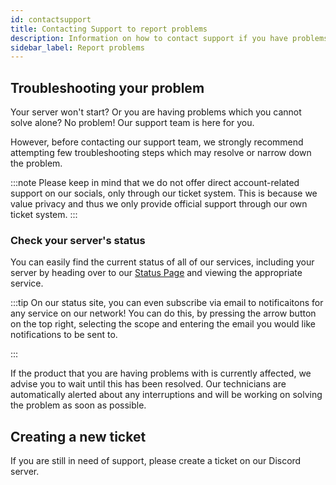 ```yaml
---
id: contactsupport
title: Contacting Support to report problems
description: Information on how to contact support if you have problems with your FSHOST server
sidebar_label: Report problems
---
```


## Troubleshooting your problem

Your server won't start? Or you are having problems which you cannot solve alone? No problem! Our support team is here for you. 

However, before contacting our support team, we strongly recommend attempting few troubleshooting steps which may resolve or narrow down the problem.

:::note
Please keep in mind that we do not offer direct account-related support on our socials, only through our ticket system. This is because we value privacy and thus we only provide official support through our own ticket system.
:::

### Check your server's status
You can easily find the current status of all of our services, including your server by heading over to our [Status Page](https://status.fsho.st/) and viewing the appropriate service.

:::tip
On our status site, you can even subscribe via email to notificaitons for any service on our network! You can do this, by pressing the arrow button on the top right, selecting the scope and entering the email you would like notifications to be sent to.

:::

If the product that you are having problems with is currently affected, we advise you to wait until this has been resolved. Our technicians are automatically alerted about any interruptions and will be working on solving the problem as soon as possible.

## Creating a new ticket

If you are still in need of support, please create a ticket on our Discord server.
